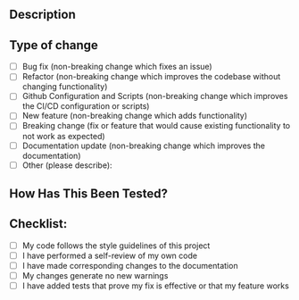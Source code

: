## Description

<!-- Describe your changes in detail -->

## Type of change

<!-- Please delete options that are not relevant. -->

- [ ] Bug fix (non-breaking change which fixes an issue)
- [ ] Refactor (non-breaking change which improves the codebase without changing functionality)
- [ ] Github Configuration and Scripts (non-breaking change which improves the CI/CD configuration or scripts)
- [ ] New feature (non-breaking change which adds functionality)
- [ ] Breaking change (fix or feature that would cause existing functionality to not work as expected)
- [ ] Documentation update (non-breaking change which improves the documentation)
- [ ] Other (please describe):

## How Has This Been Tested?

<!-- Please describe the tests that you ran to verify your changes. -->

## Checklist:

<!-- Put an `x` in all the boxes that apply. -->

- [ ] My code follows the style guidelines of this project
- [ ] I have performed a self-review of my own code
- [ ] I have made corresponding changes to the documentation
- [ ] My changes generate no new warnings
- [ ] I have added tests that prove my fix is effective or that my feature works